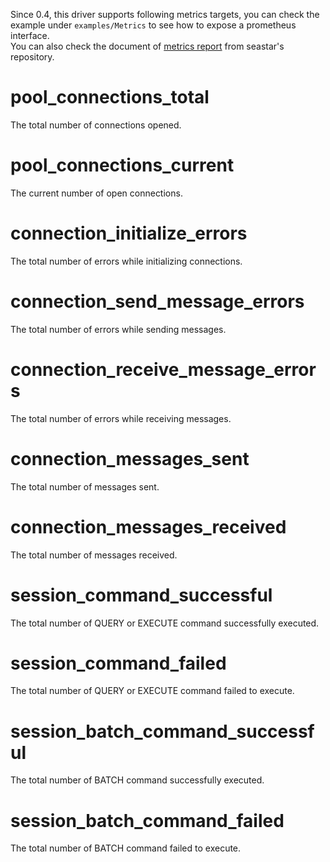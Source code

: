 Since 0.4, this driver supports following metrics targets, you can check the example under `examples/Metrics` to see how to expose a prometheus interface.<br/>
You can also check the document of [metrics report](https://github.com/scylladb/seastar/wiki/Metrics-report) from seastar's repository.

# pool_connections_total

The total number of connections opened.

# pool_connections_current

The current number of open connections.

# connection_initialize_errors

The total number of errors while initializing connections.

# connection_send_message_errors

The total number of errors while sending messages.

# connection_receive_message_errors

The total number of errors while receiving messages.

# connection_messages_sent

The total number of messages sent.

# connection_messages_received

The total number of messages received.

# session_command_successful

The total number of QUERY or EXECUTE command successfully executed.

# session_command_failed

The total number of QUERY or EXECUTE command failed to execute.

# session_batch_command_successful

The total number of BATCH command successfully executed.

# session_batch_command_failed

The total number of BATCH command failed to execute.
